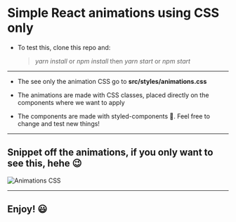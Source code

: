 # Simple React animations using CSS only

-   To test this, clone this repo and:
    > _yarn install_ or _npm install_ then _yarn start_ or _npm start_

---

-   The see only the animation CSS go to **src/styles/animations.css**

-   The animations are made with CSS classes, placed directly on the components where we want to apply

-   The components are made with styled-components 💅. Feel free to change and test new things!

---

## Snippet off the animations, if you only want to see this, hehe 😉

![Animations CSS](https://i.imgur.com/mAz9TWs.png)

---

## Enjoy! 😃
